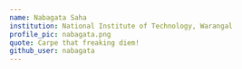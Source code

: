 ```yaml
---
name: Nabagata Saha
institution: National Institute of Technology, Warangal
profile_pic: nabagata.png
quote: Carpe that freaking diem!
github_user: nabagata
---
```

